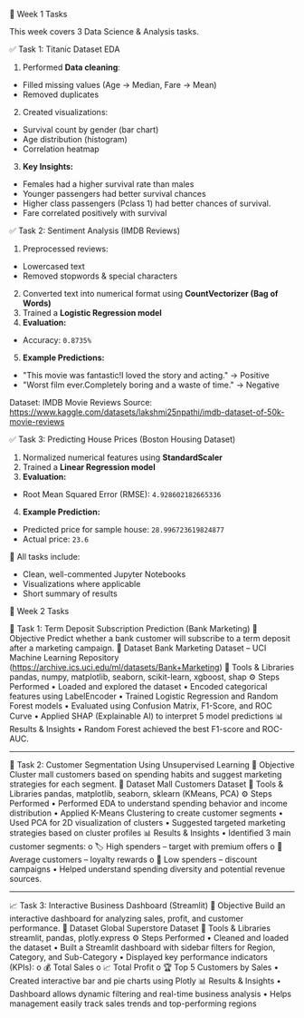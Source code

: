 📅 Week 1 Tasks

This week covers 3 Data Science & Analysis tasks.

✅ Task 1: Titanic Dataset EDA
1) Performed **Data cleaning**:
  - Filled missing values (Age → Median, Fare → Mean)
  - Removed duplicates
2) Created visualizations:
  - Survival count by gender (bar chart)
  - Age distribution (histogram)
  - Correlation heatmap
3) **Key Insights:**
  - Females had a higher survival rate than males
  - Younger passengers had better survival chances
  - Higher class passengers (Pclass 1) had better chances of survival.
  - Fare correlated positively with survival

✅ Task 2: Sentiment Analysis (IMDB Reviews)
1) Preprocessed reviews:
  - Lowercased text
  - Removed stopwords & special characters
2) Converted text into numerical format using **CountVectorizer (Bag of Words)**
3) Trained a **Logistic Regression model**
4) **Evaluation:**
  - Accuracy: `0.8735%`  
5) **Example Predictions:**
  - "This movie was fantastic!I loved the story and acting." → Positive
  - "Worst film ever.Completely boring and a waste of time." → Negative

Dataset: IMDB Movie Reviews
Source: https://www.kaggle.com/datasets/lakshmi25npathi/imdb-dataset-of-50k-movie-reviews


✅ Task 3: Predicting House Prices (Boston Housing Dataset)
1) Normalized numerical features using **StandardScaler**
2) Trained a **Linear Regression model**
3) **Evaluation:**
  - Root Mean Squared Error (RMSE): `4.928602182665336`  
4) **Example Prediction:**
  - Predicted price for sample house: `28.996723619824877`
  - Actual price: `23.6`

📌 All tasks include:
* Clean, well-commented Jupyter Notebooks
* Visualizations where applicable
* Short summary of results



📅 Week 2 Tasks


🧠 Task 1: Term Deposit Subscription Prediction (Bank Marketing)
🎯 Objective
Predict whether a bank customer will subscribe to a term deposit after a marketing campaign.
📂 Dataset
Bank Marketing Dataset – UCI Machine Learning Repository
(https://archive.ics.uci.edu/ml/datasets/Bank+Marketing)
🧰 Tools & Libraries
pandas, numpy, matplotlib, seaborn, scikit-learn, xgboost, shap
⚙️ Steps Performed
•	Loaded and explored the dataset
•	Encoded categorical features using LabelEncoder
•	Trained Logistic Regression and Random Forest models
•	Evaluated using Confusion Matrix, F1-Score, and ROC Curve
•	Applied SHAP (Explainable AI) to interpret 5 model predictions
📊 Results & Insights
•	Random Forest achieved the best F1-score and ROC-AUC.
________________________________________
👥 Task 2: Customer Segmentation Using Unsupervised Learning
🎯 Objective
Cluster mall customers based on spending habits and suggest marketing strategies for each segment.
📂 Dataset
Mall Customers Dataset
🧰 Tools & Libraries
pandas, matplotlib, seaborn, sklearn (KMeans, PCA)
⚙️ Steps Performed
•	Performed EDA to understand spending behavior and income distribution
•	Applied K-Means Clustering to create customer segments
•	Used PCA for 2D visualization of clusters
•	Suggested targeted marketing strategies based on cluster profiles
📊 Results & Insights
•	Identified 3 main customer segments:
o	🏷️ High spenders – target with premium offers
o	🛒 Average customers – loyalty rewards
o	💸 Low spenders – discount campaigns
•	Helped understand spending diversity and potential revenue sources.
________________________________________
📈 Task 3: Interactive Business Dashboard (Streamlit)
🎯 Objective
Build an interactive dashboard for analyzing sales, profit, and customer performance.
📂 Dataset
Global Superstore Dataset 
🧰 Tools & Libraries
streamlit, pandas, plotly.express
⚙️ Steps Performed
•	Cleaned and loaded the dataset
•	Built a Streamlit dashboard with sidebar filters for Region, Category, and Sub-Category
•	Displayed key performance indicators (KPIs):
o	💰 Total Sales
o	📈 Total Profit
o	🏆 Top 5 Customers by Sales
•	Created interactive bar and pie charts using Plotly
📊 Results & Insights
•	Dashboard allows dynamic filtering and real-time business analysis
•	Helps management easily track sales trends and top-performing regions







